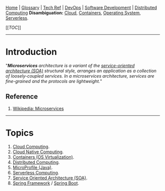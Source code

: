 [Home](/Slalom-LLC/Slalom-Consulting) | [Glossary](/Glossary) | [Tech Ref](/Tech-Ref) | [DevOps](/Tech-Ref/Software-Development/DevOps-\(Development-and-IT-Operations\)) | [Software Development](/Tech-Ref/Software-Development) | [Distributed Computing](/Tech-Ref/Software-Development/Distributed-Computing)
**Disambiguation:** [Cloud](/Tech-Ref/Software-Development/Cloud-Computing), [Containers](/Tech-Ref/Virtualization/Containers-\(OS-Virtualization\)), [Operating System](/Tech-Ref/OS-\(Operating-System\)), [Serverless](/Tech-Ref/Software-Development/Serverless-Computing).

[[_TOC_]]

---
# Introduction
"_***Microservices*** architecture is a variant of the [service-oriented architecture (SOA)](/Tech-Ref/Software-Development/Distributed-Computing/SOA-\(Service-Oriented-Architecture\)) structural style, arranges an application as a collection of loosely-coupled services. In a microservices architecture, services are fine-grained and the protocols are lightweight._"

## Reference
1. [Wikipedia: Microservices](https://en.wikipedia.org/wiki/Microservices)

---
# Topics
1. [Cloud Computing](/Tech-Ref/Software-Development/Cloud-Computing).
1. [Cloud Native Computing](/Tech-Ref/Software-Development/Cloud-Computing/Cloud-Native-Computing).
1. [Containers (OS Virtualization)](/Tech-Ref/Virtualization/Containers-\(OS-Virtualization\)).
1. [Distributed Computing](/Tech-Ref/Software-Development/Distributed-Computing).
1. [MicroProfile (Java)](/Tech-Ref/Eclipse-Foundation/MicroProfile-\(Java\)).
1. [Serverless Computing](/Tech-Ref/Software-Development/Serverless-Computing).
1. [Service Oriented Architecture (SOA)](/Tech-Ref/Software-Development/Distributed-Computing/SOA-\(Service-Oriented-Architecture\)).
1. [Spring Framework](/Tech-Ref/Software-Development/Java/Java-Platform-Editions/Jakarta-EE-\(Enterprise-Edition\)/Spring-Framework) / [Spring Boot](/Tech-Ref/Software-Development/Java/Java-Platform-Editions/Jakarta-EE-\(Enterprise-Edition\)/Spring-Framework/Spring-Boot).
